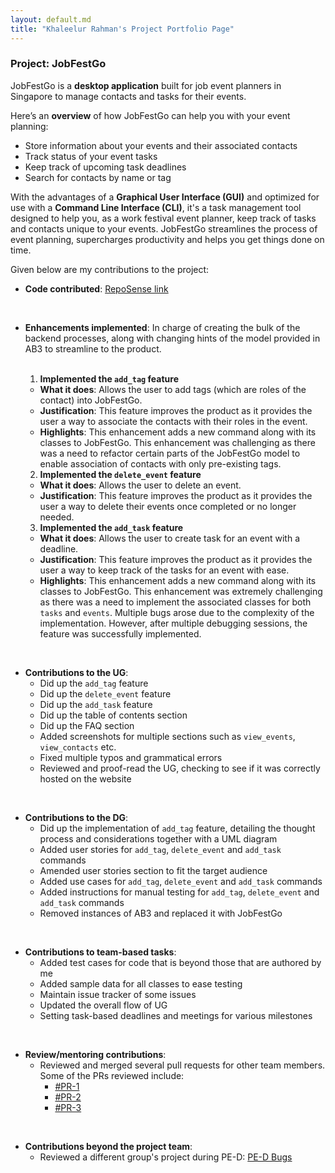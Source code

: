 ```yaml
---
layout: default.md
title: "Khaleelur Rahman's Project Portfolio Page"
---
```


### Project: JobFestGo

JobFestGo is a **desktop application** built for job event planners in Singapore to manage contacts and tasks for their events.

Here’s an **overview** of how JobFestGo can help you with your event planning:
- Store information about your events and their associated contacts
- Track status of your event tasks
- Keep track of upcoming task deadlines
- Search for contacts by name or tag

With the advantages of a **Graphical User Interface (GUI)**
and optimized for use with a **Command Line Interface (CLI)**,
it's a task management tool designed to help you, as a work festival event planner,
keep track of tasks and contacts unique to your events. JobFestGo streamlines the process of event planning,
supercharges productivity and helps you get things done on time.

Given below are my contributions to the project:
* **Code contributed**: [RepoSense link](https://nus-cs2103-ay2324s1.github.io/tp-dashboard/?search=khaleelur-rahman&breakdown=true)

<br>

* **Enhancements implemented**:
  In charge of creating the bulk of the backend processes, along with changing hints of the model provided in AB3 to streamline to the product.

  <br>

  1) **Implemented the `add_tag` feature**
  - **What it does**: Allows the user to add tags (which are roles of the contact) into JobFestGo.
  - **Justification**: This feature improves the product as it provides the user a way to associate the contacts with their roles in the event.
  - **Highlights**: This enhancement adds a new command along with its classes to JobFestGo. This enhancement was challenging as there was a need to refactor certain parts of the JobFestGo model to enable association of contacts with only pre-existing tags.
  2) **Implemented the `delete_event` feature**
    - **What it does**: Allows the user to delete an event.
    - **Justification**: This feature improves the product as it provides the user a way to delete their events once completed or no longer needed.
  3) **Implemented the `add_task` feature**
    - **What it does**: Allows the user to create task for an event with a deadline.
    - **Justification**: This feature improves the product as it provides the user a way to keep track of the tasks for an event with ease.
    - **Highlights**: This enhancement adds a new command along with its classes to JobFestGo. This enhancement was extremely challenging as there was a need to implement the associated classes for both `tasks` and `events`. Multiple bugs arose due to the complexity of the implementation. However, after multiple debugging sessions, the feature was successfully implemented.

<br>

* **Contributions to the UG**:
  - Did up the `add_tag` feature
  - Did up the `delete_event` feature
  - Did up the `add_task` feature
  - Did up the table of contents section
  - Did up the FAQ section
  - Added screenshots for multiple sections such as `view_events`, `view_contacts` etc.
  - Fixed multiple typos and grammatical errors
  - Reviewed and proof-read the UG, checking to see if it was correctly hosted on the website

<br>

* **Contributions to the DG**:
  - Did up the implementation of `add_tag` feature, detailing the thought process and considerations together with a UML diagram
  - Added user stories for `add_tag`, `delete_event` and `add_task` commands
  - Amended user stories section to fit the target audience
  - Added use cases for `add_tag`, `delete_event` and `add_task` commands
  - Added instructions for manual testing for `add_tag`, `delete_event` and `add_task` commands
  - Removed instances of AB3 and replaced it with JobFestGo

<br>

* **Contributions to team-based tasks**:
  - Added test cases for code that is beyond those that are authored by me
  - Added sample data for all classes to ease testing
  - Maintain issue tracker of some issues
  - Updated the overall flow of UG
  - Setting task-based deadlines and meetings for various milestones

<br>

* **Review/mentoring contributions**:
  - Reviewed and merged several pull requests for other team members. Some of the PRs reviewed include:
    - [#PR-1](https://github.com/AY2324S1-CS2103T-T09-1/tp/pull/226)
    - [#PR-2](https://github.com/AY2324S1-CS2103T-T09-1/tp/pull/103)
    - [#PR-3](https://github.com/AY2324S1-CS2103T-T09-1/tp/pull/59)

<br>

* **Contributions beyond the project team**:
  - Reviewed a different group's project during PE-D: [PE-D Bugs](https://github.com/Khaleelur-Rahman/ped/issues)
